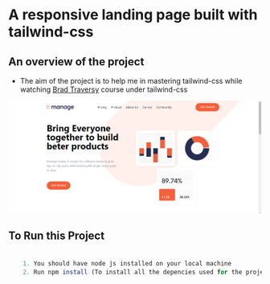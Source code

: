 # A responsive landing page built with tailwind-css

## An overview of the project
- The aim of the project is to help me in mastering tailwind-css while watching [Brad Traversy](https://github.com/bradtraversy) course under tailwind-css

<P>
    <img src= './overview.png'>
</p>

## To Run this Project

```js

    1. You should have node js installed on your local machine
    2. Run npm install (To install all the depencies used for the project)

```